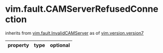 vim.fault.CAMServerRefusedConnection
====================================
inherits from [vim.fault.InvalidCAMServer](docs/vim.fault.InvalidCAMServer.md)
as of [vim.version.version7](docs/vim.version.md)

| property | type | optional |
|:---------|:-----|:---------|
